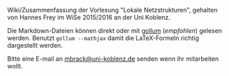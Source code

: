 Wiki/Zusammenfassung der Vorlesung "Lokale Netzstrukturen", gehalten von Hannes Frey im WiSe 2015/2016 an der Uni Koblenz.

Die Markdown-Dateien können direkt oder mit [gollum](https://github.com/gollum/gollum) (*empfohlen*) gelesen werden. Benutzt `gollum --mathjax` damit die LaTeX-Formeln richtig dargestellt werden.

Bitte eine E-mail an <mbrack@uni-koblenz.de> senden wenn ihr mitarbeiten wollt.
